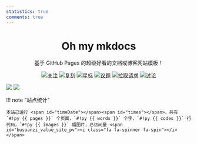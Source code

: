 ```yaml
---
statistics: true
comments: true
---
```


<h1 align="center">Oh my mkdocs</h1>

<p align="center">
基于 GitHub Pages 的超级好看的文档或博客网站模板！
</p>

<p align="center">
<a href="https://github.com/oh-my-mkdocs/oh-my-mkdocs/watchers"><img alt="关注" src="https://img.shields.io/github/watchers/oh-my-mkdocs/oh-my-mkdocs?label=Watchers&logo=github&style=flat" title="关注" /></a>
<a href="https://github.com/oh-my-mkdocs/oh-my-mkdocs/forks"><img alt="复刻" src="https://img.shields.io/github/forks/oh-my-mkdocs/oh-my-mkdocs?label=Forks&logo=github&style=flat" title="复刻" /></a>
<a href="https://github.com/oh-my-mkdocs/oh-my-mkdocs/stargazers"><img alt="星标" src="https://img.shields.io/github/stars/oh-my-mkdocs/oh-my-mkdocs?label=Stars&color=gold&logo=github&style=flat" title="星标" /></a>
<a href="https://github.com/oh-my-mkdocs/oh-my-mkdocs/issues"><img alt="议题" src="https://img.shields.io/github/issues/oh-my-mkdocs/oh-my-mkdocs?label=Issues&logo=github" title="议题" /></a>
<a href="https://github.com/oh-my-mkdocs/oh-my-mkdocs/pulls"><img alt="拉取请求" src="https://img.shields.io/github/issues-pr/oh-my-mkdocs/oh-my-mkdocs?label=Pull%20Requests&logo=github" title="拉取请求" /></a>
<a href="https://github.com/oh-my-mkdocs/oh-my-mkdocs/discussions"><img alt="讨论" src="https://img.shields.io/github/discussions/oh-my-mkdocs/oh-my-mkdocs?label=Discussions&logo=github" title="讨论" /></a>
</p>

![](https://api.star-history.com/svg?repos=oh-my-mkdocs/oh-my-mkdocs&type=Date&theme=light#only-light)
![](https://api.star-history.com/svg?repos=oh-my-mkdocs/oh-my-mkdocs&type=Date&theme=dark#only-dark)

!!! note "站点统计"

    本站己运行 <span id="timeDate"></span><span id="times"></span>，共有 `#!py {{ pages }}` 个页面，`#!py {{ words }}` 个字，`#!py {{ codes }}` 行代码，`#!py {{ images }}` 幅图片，总访问量 <span id="busuanzi_value_site_pv"><i class="fa fa-spinner fa-spin"></i></span>
